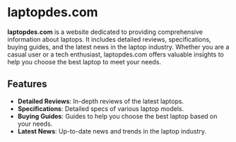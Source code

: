 # laptopdes.com

**laptopdes.com** is a website dedicated to providing comprehensive information about laptops. It includes detailed reviews, specifications, buying guides, and the latest news in the laptop industry. Whether you are a casual user or a tech enthusiast, laptopdes.com offers valuable insights to help you choose the best laptop to meet your needs.

## Features

- **Detailed Reviews**: In-depth reviews of the latest laptops.
- **Specifications**: Detailed specs of various laptop models.
- **Buying Guides**: Guides to help you choose the best laptop based on your needs.
- **Latest News**: Up-to-date news and trends in the laptop industry.